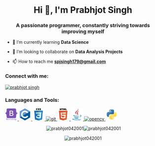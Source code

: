 <h1 align="center">Hi 👋, I'm Prabhjot Singh</h1>
<h3 align="center">A passionate programmer, constantly striving towards improving myself</h3>

- 🌱 I’m currently learning **Data Science**

- 👯 I’m looking to collaborate on **Data Analysis Projects**

- 📫 How to reach me **spjsingh179@gmail.com**

<h3 align="left">Connect with me:</h3>
<p align="left">
<a href="https://linkedin.com/in/prabhjot singh" target="blank"><img align="center" src="https://raw.githubusercontent.com/rahuldkjain/github-profile-readme-generator/master/src/images/icons/Social/linked-in-alt.svg" alt="prabhjot singh" height="30" width="40" /></a>
</p>

<h3 align="left">Languages and Tools:</h3>
<p align="left"> <a href="https://getbootstrap.com" target="_blank"> <img src="https://raw.githubusercontent.com/devicons/devicon/master/icons/bootstrap/bootstrap-plain-wordmark.svg" alt="bootstrap" width="40" height="40"/> </a> <a href="https://www.cprogramming.com/" target="_blank"> <img src="https://raw.githubusercontent.com/devicons/devicon/master/icons/c/c-original.svg" alt="c" width="40" height="40"/> </a> <a href="https://www.w3schools.com/css/" target="_blank"> <img src="https://raw.githubusercontent.com/devicons/devicon/master/icons/css3/css3-original-wordmark.svg" alt="css3" width="40" height="40"/> </a> <a href="https://git-scm.com/" target="_blank"> <img src="https://www.vectorlogo.zone/logos/git-scm/git-scm-icon.svg" alt="git" width="40" height="40"/> </a> <a href="https://www.w3.org/html/" target="_blank"> <img src="https://raw.githubusercontent.com/devicons/devicon/master/icons/html5/html5-original-wordmark.svg" alt="html5" width="40" height="40"/> </a> <a href="https://www.java.com" target="_blank"> <img src="https://raw.githubusercontent.com/devicons/devicon/master/icons/java/java-original.svg" alt="java" width="40" height="40"/> </a> <a href="https://opencv.org/" target="_blank"> <img src="https://www.vectorlogo.zone/logos/opencv/opencv-icon.svg" alt="opencv" width="40" height="40"/> </a> <a href="https://www.python.org" target="_blank"> <img src="https://raw.githubusercontent.com/devicons/devicon/master/icons/python/python-original.svg" alt="python" width="40" height="40"/> </a> </p>


<p align="center">&nbsp;<img width="480" src="https://github-readme-stats.vercel.app/api?username=prabhjot042001&theme=tokyonight&show_icons=true&locale=en" alt="prabhjot042001" /><img width="480" src="https://github-readme-streak-stats.herokuapp.com/?user=prabhjot042001&theme=tokyonight&show_icons=true&locale=en" alt="prabhjot042001" /></p>
<p align="center"><img align="center" src="https://github-readme-stats.vercel.app/api/top-langs?username=prabhjot042001&theme=tokyonight&show_icons=true&locale=en&layout=compact" alt="prabhjot042001" /></p>

